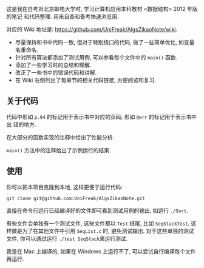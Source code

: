 这是我在自考对北京邮电大学时, 学习计算机应用本科教材 <数据结构> 2012 年版的笔记
和代码整理. 用来自查和备考快速浏览用.

对应的 Wiki 地址是: <https://github.com/UniFreak/AlgsZikaoNote/wiki>.

- 尽量保持和书中代码一致, 但对于特别绕口的代码, 做了一些简单优化, 如变量名重命名.
- 针对所有算法都添加了测试用例, 可以参看每个文件中的 `main()` 函数.
- 添加了一些学习时的总结和理解.
- 改正了一些书中的错误代码和讲解.
- 在 Wiki 右侧列出了每章节的相关代码链接, 方便阅览和复习.

## 关于代码

代码中形如 `p.94` 的标记用于表示书中对应的页码; 形如 `@err` 的标记用于表示书中出
错的地方.

在大部分的函数实现的注释中给出了性能分析.

`main()` 方法中的注释给出了示例运行的结果.

## 使用

你可以把本项目克隆到本地, 这样更便于运行代码:

	git clone git@github.com:UniFreak/AlgsZikaoNote.git

直接在命令行运行已经编译好的文件即可看到测试用例的输出, 如运行 `./Sort`.

有些文件会单独有一个测试文件, 这些文件都以 `Test` 结尾, 比如 `SeqStackTest`. 这
样做是为了在其他文件中引用 `SeqList.c` 时, 避免测试输出. 对于这些单独的测试文件,
你可以通过运行 `./test SeqStack`来运行测试.

我是在 Mac 上编译的, 如果在 Windows 上运行不了, 可以尝试自行编译每个文件再运行.
